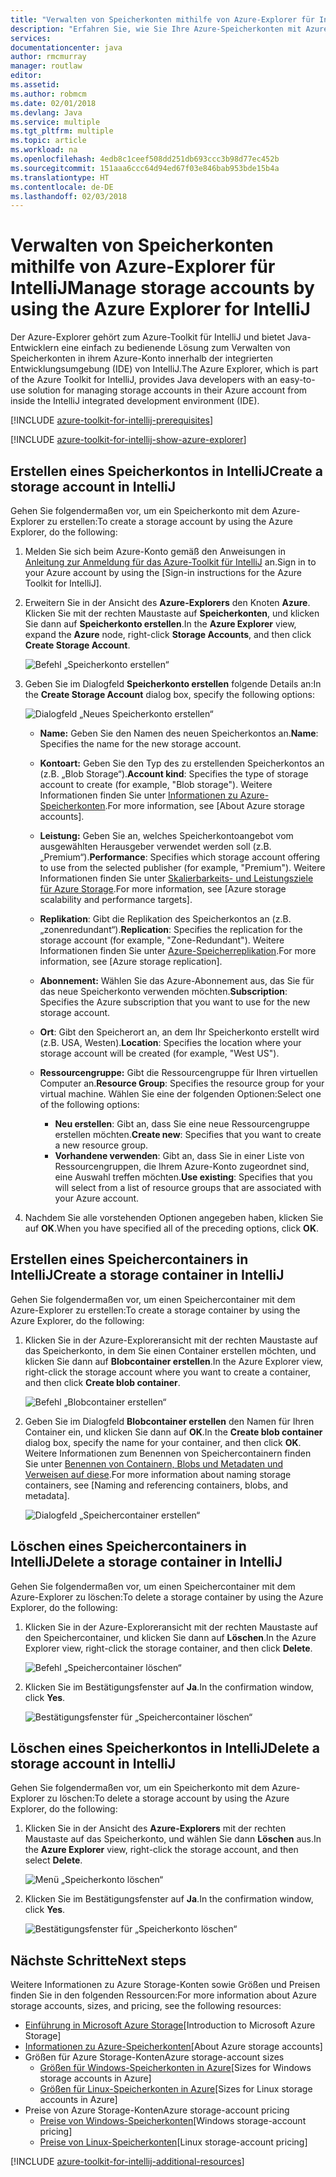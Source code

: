 ```yaml
---
title: "Verwalten von Speicherkonten mithilfe von Azure-Explorer für IntelliJ"
description: "Erfahren Sie, wie Sie Ihre Azure-Speicherkonten mit Azure-Explorer für IntelliJ verwalten."
services: 
documentationcenter: java
author: rmcmurray
manager: routlaw
editor: 
ms.assetid: 
ms.author: robmcm
ms.date: 02/01/2018
ms.devlang: Java
ms.service: multiple
ms.tgt_pltfrm: multiple
ms.topic: article
ms.workload: na
ms.openlocfilehash: 4edb8c1ceef508dd251db693ccc3b98d77ec452b
ms.sourcegitcommit: 151aaa6ccc64d94ed67f03e846bab953bde15b4a
ms.translationtype: HT
ms.contentlocale: de-DE
ms.lasthandoff: 02/03/2018
---
```

# <a name="manage-storage-accounts-by-using-the-azure-explorer-for-intellij"></a><span data-ttu-id="8935f-103">Verwalten von Speicherkonten mithilfe von Azure-Explorer für IntelliJ</span><span class="sxs-lookup"><span data-stu-id="8935f-103">Manage storage accounts by using the Azure Explorer for IntelliJ</span></span>

<span data-ttu-id="8935f-104">Der Azure-Explorer gehört zum Azure-Toolkit für IntelliJ und bietet Java-Entwicklern eine einfach zu bedienende Lösung zum Verwalten von Speicherkonten in ihrem Azure-Konto innerhalb der integrierten Entwicklungsumgebung (IDE) von IntelliJ.</span><span class="sxs-lookup"><span data-stu-id="8935f-104">The Azure Explorer, which is part of the Azure Toolkit for IntelliJ, provides Java developers with an easy-to-use solution for managing storage accounts in their Azure account from inside the IntelliJ integrated development environment (IDE).</span></span>

[!INCLUDE [azure-toolkit-for-intellij-prerequisites](../includes/azure-toolkit-for-intellij-prerequisites.md)]

[!INCLUDE [azure-toolkit-for-intellij-show-azure-explorer](../includes/azure-toolkit-for-intellij-show-azure-explorer.md)]

## <a name="create-a-storage-account-in-intellij"></a><span data-ttu-id="8935f-105">Erstellen eines Speicherkontos in IntelliJ</span><span class="sxs-lookup"><span data-stu-id="8935f-105">Create a storage account in IntelliJ</span></span>

<span data-ttu-id="8935f-106">Gehen Sie folgendermaßen vor, um ein Speicherkonto mit dem Azure-Explorer zu erstellen:</span><span class="sxs-lookup"><span data-stu-id="8935f-106">To create a storage account by using the Azure Explorer, do the following:</span></span>

1. <span data-ttu-id="8935f-107">Melden Sie sich beim Azure-Konto gemäß den Anweisungen in [Anleitung zur Anmeldung für das Azure-Toolkit für IntelliJ] an.</span><span class="sxs-lookup"><span data-stu-id="8935f-107">Sign in to your Azure account by using the [Sign-in instructions for the Azure Toolkit for IntelliJ].</span></span> 

2. <span data-ttu-id="8935f-108">Erweitern Sie in der Ansicht des **Azure-Explorers** den Knoten **Azure**. Klicken Sie mit der rechten Maustaste auf **Speicherkonten**, und klicken Sie dann auf **Speicherkonto erstellen**.</span><span class="sxs-lookup"><span data-stu-id="8935f-108">In the **Azure Explorer** view, expand the **Azure** node, right-click **Storage Accounts**, and then click **Create Storage Account**.</span></span>

   ![Befehl „Speicherkonto erstellen“][CS01]

3. <span data-ttu-id="8935f-110">Geben Sie im Dialogfeld **Speicherkonto erstellen** folgende Details an:</span><span class="sxs-lookup"><span data-stu-id="8935f-110">In the **Create Storage Account** dialog box, specify the following options:</span></span>

   ![Dialogfeld „Neues Speicherkonto erstellen“][CS02]

   * <span data-ttu-id="8935f-112">**Name:** Geben Sie den Namen des neuen Speicherkontos an.</span><span class="sxs-lookup"><span data-stu-id="8935f-112">**Name**: Specifies the name for the new storage account.</span></span>

   * <span data-ttu-id="8935f-113">**Kontoart:** Geben Sie den Typ des zu erstellenden Speicherkontos an (z.B. „Blob Storage“).</span><span class="sxs-lookup"><span data-stu-id="8935f-113">**Account kind**: Specifies the type of storage account to create (for example, "Blob storage").</span></span> <span data-ttu-id="8935f-114">Weitere Informationen finden Sie unter [Informationen zu Azure-Speicherkonten].</span><span class="sxs-lookup"><span data-stu-id="8935f-114">For more information, see [About Azure storage accounts].</span></span> 

   * <span data-ttu-id="8935f-115">**Leistung:** Geben Sie an, welches Speicherkontoangebot vom ausgewählten Herausgeber verwendet werden soll (z.B. „Premium“).</span><span class="sxs-lookup"><span data-stu-id="8935f-115">**Performance**: Specifies which storage account offering to use from the selected publisher (for example, "Premium").</span></span> <span data-ttu-id="8935f-116">Weitere Informationen finden Sie unter [Skalierbarkeits- und Leistungsziele für Azure Storage].</span><span class="sxs-lookup"><span data-stu-id="8935f-116">For more information, see [Azure storage scalability and performance targets].</span></span> 

   * <span data-ttu-id="8935f-117">**Replikation**: Gibt die Replikation des Speicherkontos an (z.B. „zonenredundant“).</span><span class="sxs-lookup"><span data-stu-id="8935f-117">**Replication**: Specifies the replication for the storage account (for example, "Zone-Redundant").</span></span> <span data-ttu-id="8935f-118">Weitere Informationen finden Sie unter [Azure-Speicherreplikation].</span><span class="sxs-lookup"><span data-stu-id="8935f-118">For more information, see [Azure storage replication].</span></span> 

   * <span data-ttu-id="8935f-119">**Abonnement:** Wählen Sie das Azure-Abonnement aus, das Sie für das neue Speicherkonto verwenden möchten.</span><span class="sxs-lookup"><span data-stu-id="8935f-119">**Subscription**: Specifies the Azure subscription that you want to use for the new storage account.</span></span>

   * <span data-ttu-id="8935f-120">**Ort**: Gibt den Speicherort an, an dem Ihr Speicherkonto erstellt wird (z.B. USA, Westen).</span><span class="sxs-lookup"><span data-stu-id="8935f-120">**Location**: Specifies the location where your storage account will be created (for example, "West US").</span></span>

   * <span data-ttu-id="8935f-121">**Ressourcengruppe:** Gibt die Ressourcengruppe für Ihren virtuellen Computer an.</span><span class="sxs-lookup"><span data-stu-id="8935f-121">**Resource Group**: Specifies the resource group for your virtual machine.</span></span> <span data-ttu-id="8935f-122">Wählen Sie eine der folgenden Optionen:</span><span class="sxs-lookup"><span data-stu-id="8935f-122">Select one of the following options:</span></span>
      * <span data-ttu-id="8935f-123">**Neu erstellen**: Gibt an, dass Sie eine neue Ressourcengruppe erstellen möchten.</span><span class="sxs-lookup"><span data-stu-id="8935f-123">**Create new**: Specifies that you want to create a new resource group.</span></span>
      * <span data-ttu-id="8935f-124">**Vorhandene verwenden**: Gibt an, dass Sie in einer Liste von Ressourcengruppen, die Ihrem Azure-Konto zugeordnet sind, eine Auswahl treffen möchten.</span><span class="sxs-lookup"><span data-stu-id="8935f-124">**Use existing**: Specifies that you will select from a list of resource groups that are associated with your Azure account.</span></span>

4. <span data-ttu-id="8935f-125">Nachdem Sie alle vorstehenden Optionen angegeben haben, klicken Sie auf **OK**.</span><span class="sxs-lookup"><span data-stu-id="8935f-125">When you have specified all of the preceding options, click **OK**.</span></span>

## <a name="create-a-storage-container-in-intellij"></a><span data-ttu-id="8935f-126">Erstellen eines Speichercontainers in IntelliJ</span><span class="sxs-lookup"><span data-stu-id="8935f-126">Create a storage container in IntelliJ</span></span>

<span data-ttu-id="8935f-127">Gehen Sie folgendermaßen vor, um einen Speichercontainer mit dem Azure-Explorer zu erstellen:</span><span class="sxs-lookup"><span data-stu-id="8935f-127">To create a storage container by using the Azure Explorer, do the following:</span></span>

1. <span data-ttu-id="8935f-128">Klicken Sie in der Azure-Exploreransicht mit der rechten Maustaste auf das Speicherkonto, in dem Sie einen Container erstellen möchten, und klicken Sie dann auf **Blobcontainer erstellen**.</span><span class="sxs-lookup"><span data-stu-id="8935f-128">In the Azure Explorer view, right-click the storage account where you want to create a container, and then click **Create blob container**.</span></span>

   ![Befehl „Blobcontainer erstellen“][CC01]

2. <span data-ttu-id="8935f-130">Geben Sie im Dialogfeld **Blobcontainer erstellen** den Namen für Ihren Container ein, und klicken Sie dann auf **OK**.</span><span class="sxs-lookup"><span data-stu-id="8935f-130">In the **Create blob container** dialog box, specify the name for your container, and then click **OK**.</span></span> <span data-ttu-id="8935f-131">Weitere Informationen zum Benennen von Speichercontainern finden Sie unter [Benennen von Containern, Blobs und Metadaten und Verweisen auf diese].</span><span class="sxs-lookup"><span data-stu-id="8935f-131">For more information about naming storage containers, see [Naming and referencing containers, blobs, and metadata].</span></span>

   ![Dialogfeld „Speichercontainer erstellen“][CC02]

## <a name="delete-a-storage-container-in-intellij"></a><span data-ttu-id="8935f-133">Löschen eines Speichercontainers in IntelliJ</span><span class="sxs-lookup"><span data-stu-id="8935f-133">Delete a storage container in IntelliJ</span></span>

<span data-ttu-id="8935f-134">Gehen Sie folgendermaßen vor, um einen Speichercontainer mit dem Azure-Explorer zu löschen:</span><span class="sxs-lookup"><span data-stu-id="8935f-134">To delete a storage container by using the Azure Explorer, do the following:</span></span>

1. <span data-ttu-id="8935f-135">Klicken Sie in der Azure-Exploreransicht mit der rechten Maustaste auf den Speichercontainer, und klicken Sie dann auf **Löschen**.</span><span class="sxs-lookup"><span data-stu-id="8935f-135">In the Azure Explorer view, right-click the storage container, and then click **Delete**.</span></span>

   ![Befehl „Speichercontainer löschen“][DC01]

2. <span data-ttu-id="8935f-137">Klicken Sie im Bestätigungsfenster auf **Ja**.</span><span class="sxs-lookup"><span data-stu-id="8935f-137">In the confirmation window, click **Yes**.</span></span>

   ![Bestätigungsfenster für „Speichercontainer löschen“][DC02]

## <a name="delete-a-storage-account-in-intellij"></a><span data-ttu-id="8935f-139">Löschen eines Speicherkontos in IntelliJ</span><span class="sxs-lookup"><span data-stu-id="8935f-139">Delete a storage account in IntelliJ</span></span>

<span data-ttu-id="8935f-140">Gehen Sie folgendermaßen vor, um ein Speicherkonto mit dem Azure-Explorer zu löschen:</span><span class="sxs-lookup"><span data-stu-id="8935f-140">To delete a storage account by using the Azure Explorer, do the following:</span></span>

1. <span data-ttu-id="8935f-141">Klicken Sie in der Ansicht des **Azure-Explorers** mit der rechten Maustaste auf das Speicherkonto, und wählen Sie dann **Löschen** aus.</span><span class="sxs-lookup"><span data-stu-id="8935f-141">In the **Azure Explorer** view, right-click the storage account, and then select **Delete**.</span></span>

   ![Menü „Speicherkonto löschen“][DS01]

2. <span data-ttu-id="8935f-143">Klicken Sie im Bestätigungsfenster auf **Ja**.</span><span class="sxs-lookup"><span data-stu-id="8935f-143">In the confirmation window, click **Yes**.</span></span>

   ![Bestätigungsfenster für „Speicherkonto löschen“][DS02]

## <a name="next-steps"></a><span data-ttu-id="8935f-145">Nächste Schritte</span><span class="sxs-lookup"><span data-stu-id="8935f-145">Next steps</span></span>

<span data-ttu-id="8935f-146">Weitere Informationen zu Azure Storage-Konten sowie Größen und Preisen finden Sie in den folgenden Ressourcen:</span><span class="sxs-lookup"><span data-stu-id="8935f-146">For more information about Azure storage accounts, sizes, and pricing, see the following resources:</span></span>

* <span data-ttu-id="8935f-147">[Einführung in Microsoft Azure Storage]</span><span class="sxs-lookup"><span data-stu-id="8935f-147">[Introduction to Microsoft Azure Storage]</span></span>
* <span data-ttu-id="8935f-148">[Informationen zu Azure-Speicherkonten]</span><span class="sxs-lookup"><span data-stu-id="8935f-148">[About Azure storage accounts]</span></span>
* <span data-ttu-id="8935f-149">Größen für Azure Storage-Konten</span><span class="sxs-lookup"><span data-stu-id="8935f-149">Azure storage-account sizes</span></span>
  * <span data-ttu-id="8935f-150">[Größen für Windows-Speicherkonten in Azure]</span><span class="sxs-lookup"><span data-stu-id="8935f-150">[Sizes for Windows storage accounts in Azure]</span></span>
  * <span data-ttu-id="8935f-151">[Größen für Linux-Speicherkonten in Azure]</span><span class="sxs-lookup"><span data-stu-id="8935f-151">[Sizes for Linux storage accounts in Azure]</span></span>
* <span data-ttu-id="8935f-152">Preise von Azure Storage-Konten</span><span class="sxs-lookup"><span data-stu-id="8935f-152">Azure storage-account pricing</span></span>
  * <span data-ttu-id="8935f-153">[Preise von Windows-Speicherkonten]</span><span class="sxs-lookup"><span data-stu-id="8935f-153">[Windows storage-account pricing]</span></span>
  * <span data-ttu-id="8935f-154">[Preise von Linux-Speicherkonten]</span><span class="sxs-lookup"><span data-stu-id="8935f-154">[Linux storage-account pricing]</span></span>

[!INCLUDE [azure-toolkit-for-intellij-additional-resources](../includes/azure-toolkit-for-intellij-additional-resources.md)]

<!-- URL List -->

[Anleitung zur Anmeldung für das Azure-Toolkit für IntelliJ]: ./azure-toolkit-for-intellij-sign-in-instructions.md
[Einführung in Microsoft Azure Storage]: /azure/storage/storage-introduction
[Informationen zu Azure-Speicherkonten]: /azure/storage/storage-create-storage-account
[Azure-Speicherreplikation]: /azure/storage/storage-redundancy
[Skalierbarkeits- und Leistungsziele für Azure Storage]: /azure/storage/storage-scalability-targets
[Benennen von Containern, Blobs und Metadaten und Verweisen auf diese]: http://go.microsoft.com/fwlink/?LinkId=255555

[Größen für Windows-Speicherkonten in Azure]: /azure/virtual-machines/virtual-machines-windows-sizes
[Größen für Linux-Speicherkonten in Azure]: /azure/virtual-machines/virtual-machines-linux-sizes
[Preise von Windows-Speicherkonten]: /pricing/details/virtual-machines/windows/
[Preise von Linux-Speicherkonten]: /pricing/details/virtual-machines/linux/

<!-- IMG List -->

[CS01]: media/azure-toolkit-for-intellij-managing-storage-accounts-using-azure-explorer/CS01.png
[CS02]: media/azure-toolkit-for-intellij-managing-storage-accounts-using-azure-explorer/CS02.png
[CC01]: media/azure-toolkit-for-intellij-managing-storage-accounts-using-azure-explorer/CC01.png
[CC02]: media/azure-toolkit-for-intellij-managing-storage-accounts-using-azure-explorer/CC02.png

[DS01]: media/azure-toolkit-for-intellij-managing-storage-accounts-using-azure-explorer/DS01.png
[DS02]: media/azure-toolkit-for-intellij-managing-storage-accounts-using-azure-explorer/DS02.png
[DC01]: media/azure-toolkit-for-intellij-managing-storage-accounts-using-azure-explorer/DC01.png
[DC02]: media/azure-toolkit-for-intellij-managing-storage-accounts-using-azure-explorer/DC02.png
